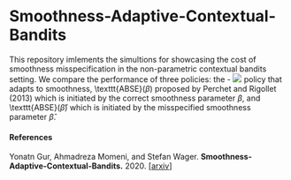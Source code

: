 # Smoothness-Adaptive-Contextual-Bandits

This repository imlements the simultions for showcasing the cost of smoothness misspecification in the non-parametric contextual bandits setting. We compare the performance of three policies: the - <img src="https://latex.codecogs.com/gif.latex?O_t=\text {{SACB}} t " />  policy that adapts to smoothness, \texttt{ABSE}($\beta$) proposed by Perchet and Rigollet
(2013) which is initiated by the correct smoothness parameter $\beta$, and \texttt{ABSE}($\hat \beta$) which is initiated by the misspecified smoothness parameter $\hat \beta$.

#### References
Yonatn Gur, Ahmadreza Momeni, and Stefan Wager.
<b>Smoothness-Adaptive-Contextual-Bandits.</b>
2020.
[<a href="https://arxiv.org/abs/1910.09714">arxiv</a>]
